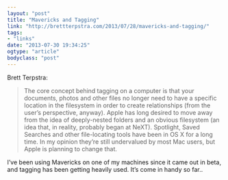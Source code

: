 ```yaml
---
layout: "post"
title: "Mavericks and Tagging"
link: "http://brettterpstra.com/2013/07/28/mavericks-and-tagging/"
tags: 
- "links"
date: "2013-07-30 19:34:25"
ogtype: "article"
bodyclass: "post"
---
```


Brett Terpstra:

> The core concept behind tagging on a computer is that your documents, photos and other files no longer need to have a specific location in the filesystem in order to create relationships (from the user’s perspective, anyway). Apple has long desired to move away from the idea of deeply-nested folders and an obvious filesystem (an idea that, in reality, probably began at NeXT). Spotlight, Saved Searches and other file-locating tools have been in OS X for a long time. In my opinion they’re still undervalued by most Mac users, but Apple is planning to change that.

I’ve been using Mavericks on one of my machines since it came out in beta, and tagging has been getting heavily used. It’s come in handy so far..
